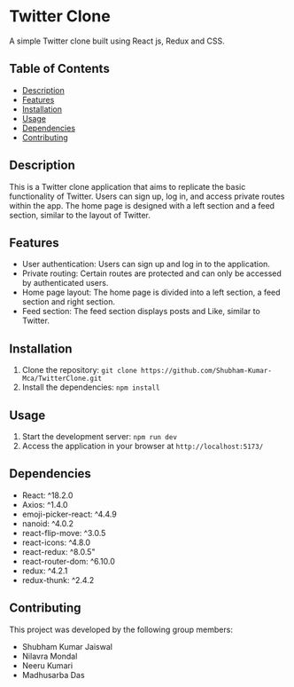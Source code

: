 # Twitter Clone


A simple Twitter clone built using React js, Redux and CSS.

## Table of Contents

- [Description](#description)
- [Features](#features)
- [Installation](#installation)
- [Usage](#usage)
- [Dependencies](#dependencies)
- [Contributing](#contributing)


## Description

This is a Twitter clone application that aims to replicate the basic functionality of Twitter. Users can sign up, log in, and access private routes within the app. The home page is designed with a left section and a feed section, similar to the layout of Twitter.

## Features

- User authentication: Users can sign up and log in to the application.
- Private routing: Certain routes are protected and can only be accessed by authenticated users.
- Home page layout: The home page is divided into a left section, a feed section and right section.
- Feed section: The feed section displays posts and Like, similar to Twitter.

## Installation

1. Clone the repository: `git clone https://github.com/Shubham-Kumar-Mca/TwitterClone.git`
2. Install the dependencies: `npm install`

## Usage

1. Start the development server: `npm run dev`
2. Access the application in your browser at `http://localhost:5173/`

## Dependencies

- React: ^18.2.0
- Axios: ^1.4.0
- emoji-picker-react: ^4.4.9
- nanoid: ^4.0.2
- react-flip-move: ^3.0.5
- react-icons: ^4.8.0
- react-redux: ^8.0.5"
- react-router-dom: ^6.10.0
- redux: ^4.2.1
- redux-thunk: ^2.4.2

## Contributing

This project was developed by the following group members:
- Shubham Kumar Jaiswal
- Nilavra Mondal
- Neeru Kumari
- Madhusarba Das



